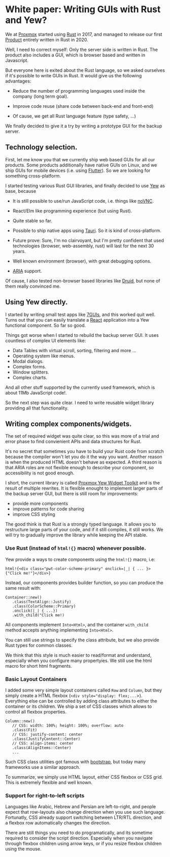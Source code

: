 # White paper: Writing GUIs with Rust and Yew?

We at [Proxmox](https://www.proxmox.com) started using
[Rust](https://www.rust-lang.org) in 2017, and managed to release our
first [Product](https://www.proxmox.com/en/proxmox-backup-server)
entirely written in Rust in 2020.

Well, I need to correct myself: Only the server side is written in
Rust. The product also includes a GUI, which is browser based and
written in Javascript.

But everyone here is exited about the Rust language, so we asked
ourselves if it's possible to write GUIs in Rust. It would give us
the following advantages:

- Reduce the number of programming languages used inside the company
  (long term goal).

- Improve code reuse (share code between back-end and front-end)

- Of cause, we get all Rust language feature (type safety, ...)


We finally decided to give it a try by writing a prototype GUI for the
backup server.


## Technology selection.

First, let me know you that we currently ship web based GUIs for all
our products. Some products additionally have native GUIs on Linux,
and we ship GUIs for mobile devices (i.e. using
[Flutter](https://flutter.dev)). So we are looking for something
cross-platform.

I started testing various Rust GUI libraries, and finally decided to
use [Yew](https://yew.rs) as base, because

- It is still possible to use/run JavaScript code, i.e. things like
  [noVNC](https://novnc.com/info.html).

- React/Elm like programming experience (but using Rust).

- Quite stable so far.

- Possible to ship native apps using [Tauri](https://tauri.app). So it
  is kind of cross-platform.

- Future prove: Sure, I'm no clairvoyant, but I'm pretty confident
  that used technologies (browser, web-assembly, rust) will last for
  the next 30 years.

- Well known environment (browser), with great debugging options.

- [ARIA](https://developer.mozilla.org/en-US/docs/Web/Accessibility/ARIA) support.

Of cause, I also tested non-browser based libraries like
[Druid](https://github.com/linebender/druid), but none of them really
convinced me.


## Using Yew directly.

I started by writing small test apps like
[7GUIs](https://eugenkiss.github.io/7guis/), and this worked quit
well. Turns out that you can easily translate a
[React](https://reactjs.org) application into a Yew functional
component. So far so good.

Things got worse when I started to rebuild the backup server GUI. It
uses countless of complex UI elements like:

- Data Tables with virtual scroll, sorting, filtering and more ...
- Operating system like menus.
- Modal dialogs.
- Complex forms.
- Window splitters.
- Complex charts.

And all other stuff supported by the currently used framework, which
is about 11Mb JavaScript code!.

So the next step was quite clear. I need to write reusable widget
library providing all that functionality.


## Writing complex components/widgets.

The set of required widget was quite clear, so this was more of a
trial and error phase to find convienient APIs and data structures for
Rust.

It's no secret that sometimes you have to build your Rust code from
scratch because the compiler won't let you do it the way you
want. Another reason is when the produced HTML doesn't behave as
expected. A third reason is that ARIA roles are not flexible enough to
describe your component, so accessibility is not good enough.

I short, the current library is called [Proxmox Yew Widget
Toolkit](https://git.proxmox.com) and is the result of multiple
rewrites. It is flexible enought to implement larger parts of the
backup server GUI, but there is still room for improvements:

- provide more components
- improve patterns for code sharing
- improve CSS styling

The good think is that Rust is a strongly typed language. It allows
you to restructure large parts of your code, and if it still compiles,
it still works. We will try to gradually improve the library while
keeping the API stable.


### Use Rust (instead of `html!{}` macro) whenever possible.

Yew provide a ways to create components using the `html!{}` macro, i.e:

```
html!{<div class="pwt-color-scheme-primary" onclick=|_| { ... }>{"Click me!"}</div>}
```

Instead, our components provides builder function, so you can produce
the same result with:

```
Container::new()
   .class(TextAlign::Justify)
   .class(ColorScheme::Primary)
   .onclick(|_| { ...})
   .with_child("Click me!)
```

All components implement `Into<Html>`, and the container `with_child`
method accepts anything implementing `Into<Html>`.

You can still use strings to specify the class attribute, but we
also provide Rust types for common classes.

We think that this style is much easier to read/format and understand,
especially when you configure many propertyies. We still use the html
macro for short html fragments.


### Basic Layout Containers

I added some very simple layout containers called `Row` and `Column`,
but they simply create a HTML flexbox (`<div style="display:
flex;...`>). Everything else can be controlled by adding class
attributes to either the container or its children. We ship a set of
CSS classes which allows to control all flexbox properties.

```
Column::new()
   // CSS: width: 100%; height: 100%; overflow: auto
   .class(Fit)
   // CSS: justify-content: center
   .class(JustifyContent::Center)
   // CSS: align-items: center
   .class(AlignItems::Center)
   ...
```

Such CSS class utilities got famous with
[bootstrap](https://getbootstrap.com), but today many frameworks use a
similar approach.

To summarize, we simply use HTML layout, either CSS flexbox or CSS
grid. This is extremely flexible and well known.


### Support for right-to-left scripts

Languages like Arabic, Hebrew and Persian are left-to-right, and
people expect that row-layouts also change direction when you use such
language. Fortunatly, CSS already support switching between LTR/RTL
direction, and a flexbox row automatically changes the direction.

There are still things you need to do programatically, and its
sometime required to consider the script direction. Especially when
you navigate through flexbox children using arrow keys, or if you
resize flexbox children using the mouse.

